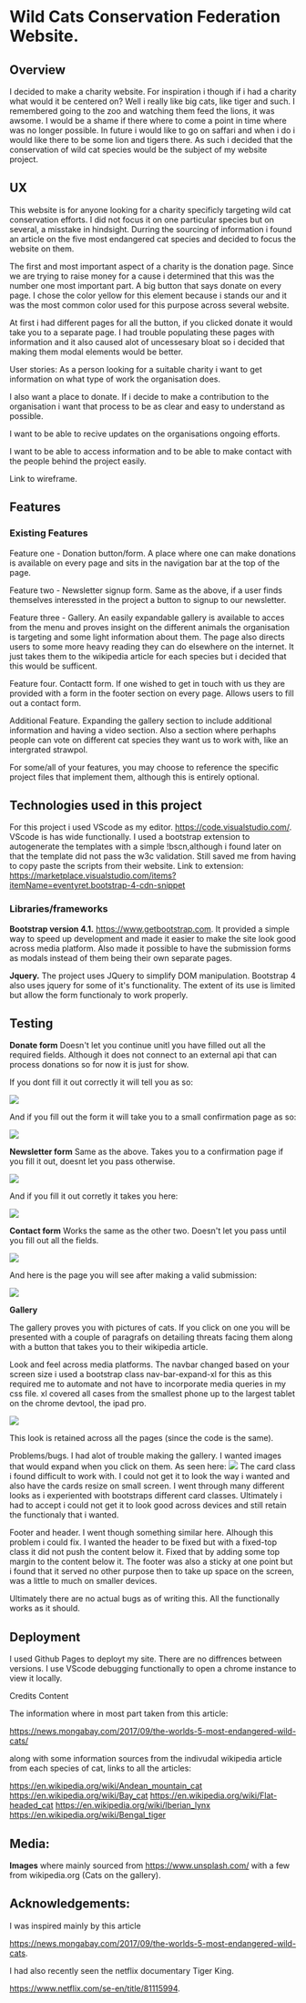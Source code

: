 
# Wild Cats Conservation Federation Website.

## Overview

I decided to make a charity website. For inspiration i though if i had a charity what would it be centered on? Well i really like big cats, like tiger and such. I remembered going to the zoo and watching them feed the lions, it was awsome. I would be a shame if there where to come a point in time where was no longer possible. In future i would like to go on saffari and when i do i would like there to be some lion and tigers there. As such i decided that the conservation of wild cat species would be the subject of my website project. 



## UX

This website is for anyone looking for a charity specificly targeting wild cat conservation efforts. I did not focus it on one particular species but on several, a misstake in hindsight. Durring the sourcing of information i found an article on the five most endangered cat species and decided to focus the website on them. 

The first and most important aspect of a charity is the donation page. Since we are trying to raise money for a cause i determined that this was the number one most important part. A big button that says donate on every page. I chose the color yellow for this element because i stands our and it was the most common color used for this purpose across several website.

At first i had different pages for all the button, if you clicked donate it would take you to a separate page. I had trouble populating these pages with information and it also caused alot of uncessesary bloat so i decided that making them modal elements would be better.

User stories: As a person looking for a suitable charity i want to get information on what type of work the organisation does. 

I also want a place to donate. If i decide to make a contribution to the organisation i want that process to be as clear and easy to understand as possible. 

I want to be able to recive updates on the organisations ongoing efforts. 

I want to be able to access information and to be able to make contact with the people behind the project easily. 

Link to wireframe.

## Features

### Existing Features

Feature one - Donation button/form. A place where one can make donations is available on every page and sits in the navigation bar at the top of the page. 

Feature two - Newsletter signup form. Same as the above, if a user finds themselves interessted in the project a button to signup to our newsletter. 

Feature three - Gallery. An easily expandable gallery is available to acces from the menu and proves insight on the different animals the organisation is targeting and some light information about them. The page also directs users to some more heavy reading they can do elsewhere on the internet. It just takes them to the wikipedia article for each species but i decided that this would be sufficent. 

Feature four. Contactt form. If one wished to get in touch with us they are provided with a form in the footer section on every page. Allows users to fill out a contact form.

Additional Feature. Expanding the gallery section to include additional information and having a video section. Also a section where perhaphs people can vote on different cat species they want us to work with, like an intergrated strawpol. 

For some/all of your features, you may choose to reference the specific project files that implement them, although this is entirely optional.


## Technologies used in this project

For this project i used VScode as my editor. 
https://code.visualstudio.com/. VScode is has wide functionally. I used a bootstrap extension to autogenerate the templates with a simple !bscn,although i found later on that the template did not pass the w3c validation. Still saved me from having to copy paste the scripts from their website. Link to extension: https://marketplace.visualstudio.com/items?itemName=eventyret.bootstrap-4-cdn-snippet


### Libraries/frameworks

**Bootstrap version 4.1.** https://www.getbootstrap.com. It provided a simple way to speed up development and made it easier to make the site look good across media platform. Also made it possible to have the submission forms as modals instead of them being their own separate pages.

**Jquery.** The project uses JQuery to simplify DOM manipulation. Bootstrap 4 also uses jquery for some of it's functionality. The extent of its use is limited but allow the form functionaly to work properly.

## Testing

**Donate form** Doesn't let you continue unitl you have filled out all the required fields. Although it does not connect to an external api that can process donations so for now it is just for show. 

If you dont fill it out correctly it will tell you as so: 

<img src="docs/images/donatetest1.png">

And if you fill out the form it will take you to a small confirmation page as so:

<img src="docs/images/donatetest1.png">

**Newsletter form** Same as the above. Takes you to a confirmation page if you fill it out, doesnt let you pass otherwise. 

<img src="docs/images/newslettertest1.png"> 

And if you fill it out corretly it takes you here: 

<img src="docs/images/newslettertest2.png">

**Contact form** Works the same as the other two. Doesn't let you pass until you fill out all the fields. 

<img src="docs/images/contacttest1.png">

And here is the page you will see after making a valid submission:

<img src="docs/images/contacttest2.png">

**Gallery**  

The gallery proves you with pictures of cats. If you click on one you will be presented with a couple of paragrafs on detailing threats facing them along with a button that takes you to their wikipedia article.

Look and feel across media platforms. The navbar changed based on your screen size i used a bootstrap class nav-bar-expand-xl for this as this required me to automate and not have to incorporate media queries in my css file. xl covered all cases from the smallest phone up to the largest tablet on the chrome devtool, the ipad pro. 

<img src="docs/images/ipadprolook.png">


This look is retained across all the pages (since the code is the same).

Problems/bugs. I had alot of trouble making the gallery. I wanted images that would expand when you click on them. As seen here: <img src="docs/images/gallerycollapsed.png">  The card class i found difficult to work with. I could not get it to look the way i wanted and also have the cards resize on small screen. I went through many different looks as i experiented with bootstraps different card classes. Ultimately i had to accept i could not get it to look good across devices and still retain the functionaly that i wanted. 

Footer and header. I went though something similar here. Alhough this problem i could fix. I wanted the header to be fixed but with a fixed-top class it did not push the content below it. Fixed that by adding some top margin to the content below it. The footer was also a sticky at one point but i found that it served no other purpose then to take up space on the screen, was a little to much on smaller devices. 

Ultimately there are no actual bugs as of writing this. All the functionally works as it should.


## Deployment

I used Github Pages to deployt my site. There are no diffrences between versions. I use VScode debugging functionally to open a chrome instance to view it locally.

Credits
Content

The information where in most part taken from this article: 
 
https://news.mongabay.com/2017/09/the-worlds-5-most-endangered-wild-cats/

along with some information sources from the indivudal wikipedia article from each species of cat, links to all the articles:

https://en.wikipedia.org/wiki/Andean_mountain_cat
https://en.wikipedia.org/wiki/Bay_cat
https://en.wikipedia.org/wiki/Flat-headed_cat
https://en.wikipedia.org/wiki/Iberian_lynx
https://en.wikipedia.org/wiki/Bengal_tiger

## Media:

**Images** where mainly sourced from https://www.unsplash.com/ with a few from wikipedia.org (Cats on the gallery).

## Acknowledgements:

I was inspired mainly by this article 

https://news.mongabay.com/2017/09/the-worlds-5-most-endangered-wild-cats.

I had also recently seen the netflix documentary Tiger King. 

https://www.netflix.com/se-en/title/81115994.

